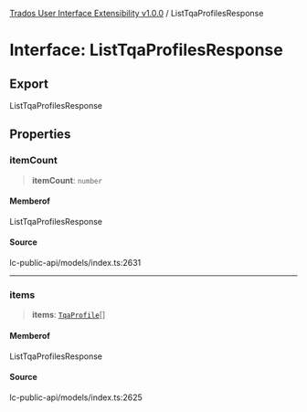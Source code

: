 [Trados User Interface Extensibility v1.0.0](../wiki/globals) / ListTqaProfilesResponse

# Interface: ListTqaProfilesResponse

## Export

ListTqaProfilesResponse

## Properties

### itemCount

> **itemCount**: `number`

#### Memberof

ListTqaProfilesResponse

#### Source

lc-public-api/models/index.ts:2631

***

### items

> **items**: [`TqaProfile`](../wiki/Interface.TqaProfile)[]

#### Memberof

ListTqaProfilesResponse

#### Source

lc-public-api/models/index.ts:2625
